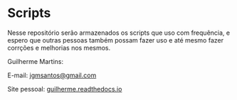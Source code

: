 # Scripts

Nesse repositório serão armazenados os scripts que uso com frequência, e espero que outras pessoas também possam fazer uso e até mesmo fazer corrções e melhorias nos mesmos.

Guilherme Martins:

E-mail: jgmsantos@gmail.com

Site pessoal: [guilherme.readthedocs.io](guilherme.readthedocs.io)
